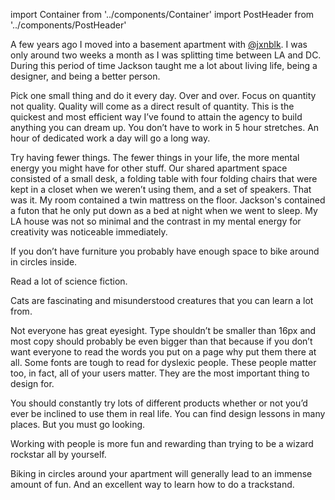 import Container from '../components/Container'
import PostHeader from '../components/PostHeader'

<Container>
  <PostHeader 
    title="Living with Jxnblk"
    published="04-05-2015" />

A few years ago I moved into a basement apartment with <a href="http://jxnblk.com">@jxnblk</a>.
I was only around two weeks a month as I was splitting time between LA and
DC. During this period of time Jackson taught me a lot about living life, being a designer,
and being a better person.
  
Pick one small thing and do it every day. Over and over. Focus on quantity
not quality. Quality will come as a direct result of quantity. This is the
quickest and most efficient way I’ve found to attain the agency to build
anything you can dream up. You don’t have to work in 5 hour stretches. An
hour of dedicated work a day will go a long way.

Try having fewer things. The fewer things in your life, the more mental energy
you might have for other stuff. Our shared apartment space consisted of a small
desk, a folding table with four folding chairs that were kept in a closet when
we weren’t using them, and a set of speakers. That was it. My room contained a
twin mattress on the floor. Jackson's contained a futon that he only put down
as a bed at night when we went to sleep. My LA house was not so minimal and the
contrast in my mental energy for creativity was noticeable immediately.

If you don’t have furniture you probably have enough space to bike around
in circles inside.

Read a lot of science fiction.

Cats are fascinating and misunderstood creatures that you can learn a lot
from.

Not everyone has great eyesight. Type shouldn’t be smaller than 16px and
most copy should probably be even bigger than that because if you don’t
want everyone to read the words you put on a page why put them there at
all. Some fonts are tough to read for dyslexic people. These people matter
too, in fact, all of your users matter. They are the most important thing
to design for.

You should constantly try lots of different products whether or not you’d
ever be inclined to use them in real life. You can find design lessons in
many places. But you must go looking.

Working with people is more fun and rewarding than trying to be a wizard
rockstar all by yourself.

Biking in circles around your apartment will generally lead to an immense
amount of fun. And an excellent way to learn how to do a trackstand.

</Container>

